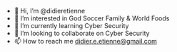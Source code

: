 - 👋 Hi, I’m @didieretienne
- 👀 I’m interested in God Soccer Family & World Foods
- 🌱 I’m currently learning Cyber Security
- 💞️ I’m looking to collaborate on Cyber Security
- 📫 How to reach me didier.e.etienne@gmail.com

<!---
didieretienne/didieretienne is a ✨ special ✨ repository because its `README.md` (this file) appears on your GitHub profile.
You can click the Preview link to take a look at your changes.
--->
